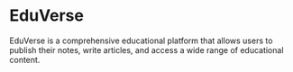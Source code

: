 # EduVerse
EduVerse is a comprehensive educational platform that allows users to publish their notes, write articles, and access a wide range of educational content.
